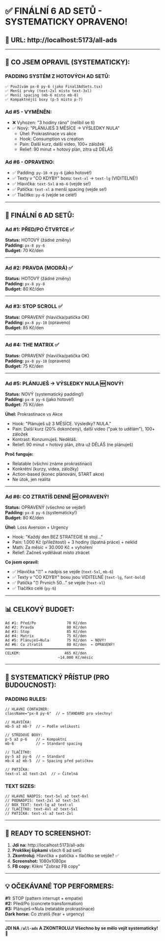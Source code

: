 # ✅ FINÁLNÍ 6 AD SETŮ - SYSTEMATICKY OPRAVENO!

## 📍 URL: **http://localhost:5173/all-ads**

---

## 🔧 CO JSEM OPRAVIL (SYSTEMATICKY):

### **PADDING SYSTÉM Z HOTOVÝCH AD SETŮ:**
```
✅ Používám px-8 py-6 (jako Final3AdSets.tsx)
✅ Menší prvky (text-2xl místo text-3xl)
✅ Menší spacing (mb-6 místo mb-8)
✅ Kompaktnější boxy (p-5 místo p-7)
```

### **Ad #5 - VYMĚNĚN:**
- ❌ Vyhozen: "3 hodiny ráno" (nelíbil se ti)
- ✅ Nový: "PLÁNUJEŠ 3 MĚSÍCE → VÝSLEDKY NULA"
  - Úhel: Prokrastinace vs akce
  - Hook: Consumption vs creation
  - Pain: Další kurz, další video, 100+ záložek
  - Relief: 90 minut = hotový plán, zítra už DĚLÁŠ

### **Ad #6 - OPRAVENO:**
- ✅ Padding: `py-10` → `py-6` (jako hotové!)
- ✅ Texty v "CO KDYBY" boxu: `text-xl` → `text-lg` (VIDITELNÉ!)
- ✅ Hlavička: `text-5xl` a `mb-6` (vejde se!)
- ✅ Patička: `text-xl` a menší spacing (vejde se!)
- ✅ Tlačítko: `py-6` (vejde se celé!)

---

## 🎯 FINÁLNÍ 6 AD SETŮ:

### **Ad #1: PŘED/PO ČTVRTCE** ✅
**Status:** HOTOVÝ (žádné změny)  
**Padding:** `px-8 py-6`  
**Budget:** 70 Kč/den

---

### **Ad #2: PRAVDA (MODRÁ)** ✅
**Status:** HOTOVÝ (žádné změny)  
**Padding:** `px-8 py-8`  
**Budget:** 80 Kč/den

---

### **Ad #3: STOP SCROLL** ✅
**Status:** OPRAVENÝ (hlavička/patička OK)  
**Padding:** `px-8 py-10` (opraveno)  
**Budget:** 85 Kč/den

---

### **Ad #4: THE MATRIX** ✅
**Status:** OPRAVENÝ (hlavička/patička OK)  
**Padding:** `px-8 py-10` (opraveno)  
**Budget:** 75 Kč/den

---

### **Ad #5: PLÁNUJEŠ → VÝSLEDKY NULA** 🆕 NOVÝ!
**Status:** NOVÝ (systematický padding!)  
**Padding:** `px-8 py-6` (jako hotové!)  
**Budget:** 75 Kč/den

**Úhel:** Prokrastinace vs Akce
- Hook: "Plánuješ už 3 MĚSÍCE. Výsledky? NULA."
- Pain: Další kurz (20% dokončený), další video ("pak to udělám"), 100+ záložek
- Kontrast: Konzumuješ. Neděláš.
- Relief: 90 minut = hotový plán, zítra už DĚLÁŠ (ne plánuješ)

**Proč funguje:**
- Relatable (všichni známe prokrastinaci)
- Konkrétní (kurzy, videa, záložky)
- Action-based (konec plánování, START akce)
- Ne útok, jen realita

---

### **Ad #6: CO ZTRATÍŠ DENNĚ** 🆕 OPRAVENÝ!
**Status:** OPRAVENÝ (všechno se vejde!)  
**Padding:** `px-8 py-6` (systematicky!)  
**Budget:** 80 Kč/den

**Úhel:** Loss Aversion + Urgency
- Hook: "Každý den BEZ STRATEGIE tě stojí..."
- Pain: 1.000 Kč (příležitosti) + 3 hodiny (špatná práce) + neklid
- Math: Za měsíc = 30.000 Kč + vyhoření
- Relief: Začneš vydělávat místo ztrácet

**Co jsem opravil:**
- ✅ Hlavička "⏰" + nadpis se vejde (`text-5xl`, `mb-6`)
- ✅ Texty v "CO KDYBY" boxu jsou VIDITELNÉ (`text-lg`, `font-bold`)
- ✅ Patička "⏰ Prvních 50..." se vejde (`text-xl`)
- ✅ Tlačítko celé (`py-6`)

---

## 📊 CELKOVÝ BUDGET:

```
Ad #1: Před/Po              70 Kč/den
Ad #2: Pravda               80 Kč/den
Ad #3: Stop                 85 Kč/den
Ad #4: Matrix               75 Kč/den
Ad #5: Plánuješ→Nula        75 Kč/den  ← NOVÝ!
Ad #6: Co ztratíš           80 Kč/den  ← OPRAVENÝ!
━━━━━━━━━━━━━━━━━━━━━━━━━━━━━━━━━━━━
CELKEM:                    465 Kč/den
                        ~14.000 Kč/měsíc
```

---

## 🎨 SYSTEMATICKÝ PŘÍSTUP (PRO BUDOUCNOST):

### **PADDING RULES:**
```tsx
// HLAVNÍ CONTAINER:
className="px-8 py-6"  // ← STANDARD pro všechny!

// HLAVIČKA:
mb-5 až mb-7  // ← Podle velikosti

// STŘEDOVÉ BOXY:
p-5 až p-6    // ← Kompaktní
mb-6          // ← Standard spacing

// TLAČÍTKO:
py-5 až py-6  // ← Standard
mb-4 až mb-5  // ← Spacing před patičkou

// PATIČKA:
text-xl až text-2xl  // ← Čitelná
```

### **TEXT SIZES:**
```tsx
// HLAVNÍ NADPIS: text-5xl až text-6xl
// PODNADPIS: text-2xl až text-3xl
// BOX TEXT: text-lg až text-xl
// TLAČÍTKO: text-4xl až text-5xl
// PATIČKA: text-xl až text-2xl
```

---

## 📸 READY TO SCREENSHOT:

1. **Jdi na:** http://localhost:5173/all-ads
2. **Proklikej šipkami** všech 6 ad setů
3. **Zkontroluj:** Hlavička + patička + tlačítko se vejde? ✅
4. **Screenshot:** 1080x1080px
5. **FB copy:** Klikni "Zobraz FB copy"

---

## 💡 OČEKÁVANÉ TOP PERFORMERS:

**#1:** STOP (pattern interrupt + empatie)  
**#2:** Před/Po (concrete transformation)  
**#3:** Plánuješ→Nula (relatable prokrastinace)  
**Dark horse:** Co ztratíš (fear + urgency)

---

**JDI NA `/all-ads` A ZKONTROLUJ! Všechno by se mělo vejít systematicky! 🎯**
